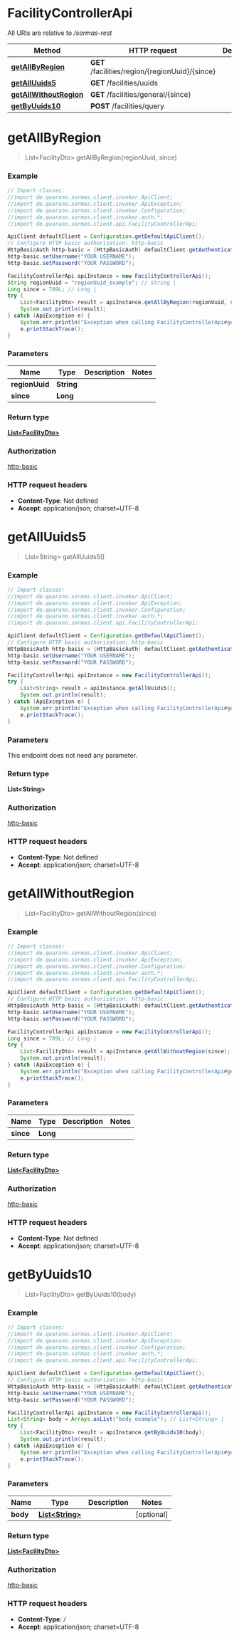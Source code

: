 # FacilityControllerApi

All URIs are relative to _/sormas-rest_

| Method                                                                  | HTTP request                                    | Description |
| ----------------------------------------------------------------------- | ----------------------------------------------- | ----------- |
| [**getAllByRegion**](FacilityControllerApi.md#getAllByRegion)           | **GET** /facilities/region/{regionUuid}/{since} |
| [**getAllUuids5**](FacilityControllerApi.md#getAllUuids5)               | **GET** /facilities/uuids                       |
| [**getAllWithoutRegion**](FacilityControllerApi.md#getAllWithoutRegion) | **GET** /facilities/general/{since}             |
| [**getByUuids10**](FacilityControllerApi.md#getByUuids10)               | **POST** /facilities/query                      |

<a name="getAllByRegion"></a>

# **getAllByRegion**

> List&lt;FacilityDto&gt; getAllByRegion(regionUuid, since)

### Example

```java
// Import classes:
//import de.quarano.sormas.client.invoker.ApiClient;
//import de.quarano.sormas.client.invoker.ApiException;
//import de.quarano.sormas.client.invoker.Configuration;
//import de.quarano.sormas.client.invoker.auth.*;
//import de.quarano.sormas.client.api.FacilityControllerApi;

ApiClient defaultClient = Configuration.getDefaultApiClient();
// Configure HTTP basic authorization: http-basic
HttpBasicAuth http-basic = (HttpBasicAuth) defaultClient.getAuthentication("http-basic");
http-basic.setUsername("YOUR USERNAME");
http-basic.setPassword("YOUR PASSWORD");

FacilityControllerApi apiInstance = new FacilityControllerApi();
String regionUuid = "regionUuid_example"; // String |
Long since = 789L; // Long |
try {
    List<FacilityDto> result = apiInstance.getAllByRegion(regionUuid, since);
    System.out.println(result);
} catch (ApiException e) {
    System.err.println("Exception when calling FacilityControllerApi#getAllByRegion");
    e.printStackTrace();
}
```

### Parameters

| Name           | Type       | Description | Notes |
| -------------- | ---------- | ----------- | ----- |
| **regionUuid** | **String** |             |
| **since**      | **Long**   |             |

### Return type

[**List&lt;FacilityDto&gt;**](FacilityDto.md)

### Authorization

[http-basic](../README.md#http-basic)

### HTTP request headers

- **Content-Type**: Not defined
- **Accept**: application/json; charset=UTF-8

<a name="getAllUuids5"></a>

# **getAllUuids5**

> List&lt;String&gt; getAllUuids5()

### Example

```java
// Import classes:
//import de.quarano.sormas.client.invoker.ApiClient;
//import de.quarano.sormas.client.invoker.ApiException;
//import de.quarano.sormas.client.invoker.Configuration;
//import de.quarano.sormas.client.invoker.auth.*;
//import de.quarano.sormas.client.api.FacilityControllerApi;

ApiClient defaultClient = Configuration.getDefaultApiClient();
// Configure HTTP basic authorization: http-basic
HttpBasicAuth http-basic = (HttpBasicAuth) defaultClient.getAuthentication("http-basic");
http-basic.setUsername("YOUR USERNAME");
http-basic.setPassword("YOUR PASSWORD");

FacilityControllerApi apiInstance = new FacilityControllerApi();
try {
    List<String> result = apiInstance.getAllUuids5();
    System.out.println(result);
} catch (ApiException e) {
    System.err.println("Exception when calling FacilityControllerApi#getAllUuids5");
    e.printStackTrace();
}
```

### Parameters

This endpoint does not need any parameter.

### Return type

**List&lt;String&gt;**

### Authorization

[http-basic](../README.md#http-basic)

### HTTP request headers

- **Content-Type**: Not defined
- **Accept**: application/json; charset=UTF-8

<a name="getAllWithoutRegion"></a>

# **getAllWithoutRegion**

> List&lt;FacilityDto&gt; getAllWithoutRegion(since)

### Example

```java
// Import classes:
//import de.quarano.sormas.client.invoker.ApiClient;
//import de.quarano.sormas.client.invoker.ApiException;
//import de.quarano.sormas.client.invoker.Configuration;
//import de.quarano.sormas.client.invoker.auth.*;
//import de.quarano.sormas.client.api.FacilityControllerApi;

ApiClient defaultClient = Configuration.getDefaultApiClient();
// Configure HTTP basic authorization: http-basic
HttpBasicAuth http-basic = (HttpBasicAuth) defaultClient.getAuthentication("http-basic");
http-basic.setUsername("YOUR USERNAME");
http-basic.setPassword("YOUR PASSWORD");

FacilityControllerApi apiInstance = new FacilityControllerApi();
Long since = 789L; // Long |
try {
    List<FacilityDto> result = apiInstance.getAllWithoutRegion(since);
    System.out.println(result);
} catch (ApiException e) {
    System.err.println("Exception when calling FacilityControllerApi#getAllWithoutRegion");
    e.printStackTrace();
}
```

### Parameters

| Name      | Type     | Description | Notes |
| --------- | -------- | ----------- | ----- |
| **since** | **Long** |             |

### Return type

[**List&lt;FacilityDto&gt;**](FacilityDto.md)

### Authorization

[http-basic](../README.md#http-basic)

### HTTP request headers

- **Content-Type**: Not defined
- **Accept**: application/json; charset=UTF-8

<a name="getByUuids10"></a>

# **getByUuids10**

> List&lt;FacilityDto&gt; getByUuids10(body)

### Example

```java
// Import classes:
//import de.quarano.sormas.client.invoker.ApiClient;
//import de.quarano.sormas.client.invoker.ApiException;
//import de.quarano.sormas.client.invoker.Configuration;
//import de.quarano.sormas.client.invoker.auth.*;
//import de.quarano.sormas.client.api.FacilityControllerApi;

ApiClient defaultClient = Configuration.getDefaultApiClient();
// Configure HTTP basic authorization: http-basic
HttpBasicAuth http-basic = (HttpBasicAuth) defaultClient.getAuthentication("http-basic");
http-basic.setUsername("YOUR USERNAME");
http-basic.setPassword("YOUR PASSWORD");

FacilityControllerApi apiInstance = new FacilityControllerApi();
List<String> body = Arrays.asList("body_example"); // List<String> |
try {
    List<FacilityDto> result = apiInstance.getByUuids10(body);
    System.out.println(result);
} catch (ApiException e) {
    System.err.println("Exception when calling FacilityControllerApi#getByUuids10");
    e.printStackTrace();
}
```

### Parameters

| Name     | Type                                | Description | Notes      |
| -------- | ----------------------------------- | ----------- | ---------- |
| **body** | [**List&lt;String&gt;**](String.md) |             | [optional] |

### Return type

[**List&lt;FacilityDto&gt;**](FacilityDto.md)

### Authorization

[http-basic](../README.md#http-basic)

### HTTP request headers

- **Content-Type**: _/_
- **Accept**: application/json; charset=UTF-8
